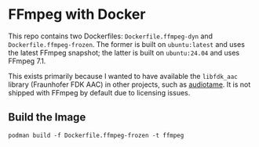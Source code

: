 # FFmpeg with Docker

This repo contains two Dockerfiles: `Dockerfile.ffmpeg-dyn` and `Dockerfile.ffmpeg-frozen`. The former is built on `ubuntu:latest` and uses the latest FFmpeg snapshot; the latter is built on `ubuntu:24.04` and uses FFmpeg 7.1.

This exists primarily because I wanted to have available the `libfdk_aac` library (Fraunhofer FDK AAC) in other projects, such as [audiotame](https://github.com/veralvx/audiotame). It is not shipped with FFmpeg by default due to licensing issues. 

## Build the Image

```
podman build -f Dockerfile.ffmpeg-frozen -t ffmpeg
```